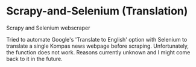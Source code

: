 # Scrapy-and-Selenium (Translation)
Scrapy and Selenium webscraper

Tried to automate Google's 'Translate to English' option with Selenium to translate a single Kompas news webpage before scraping. Unfortunately, the function does not work. Reasons currently unknown and I might come back to it in the future.
